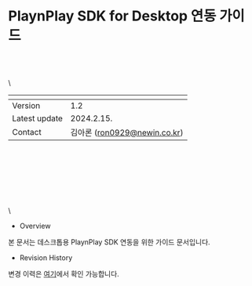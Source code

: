 # PlaynPlay SDK for Desktop 연동 가이드

\
\
\
\

| <!-- -->    | <!-- --> |
|-------------|----------|
| Version     | 1.2    |
| Latest update | 2024.2.15. |
| Contact     | 김아론 (ron0929@newin.co.kr) |

\
\
\
\
\
\
\
\
* Overview

본 문서는 데스크톱용 PlaynPlay SDK 연동을 위한 가이드 문서입니다.

* Revision History

변경 이력은 [여기](./revision_history/home.md)에서 확인 가능합니다.